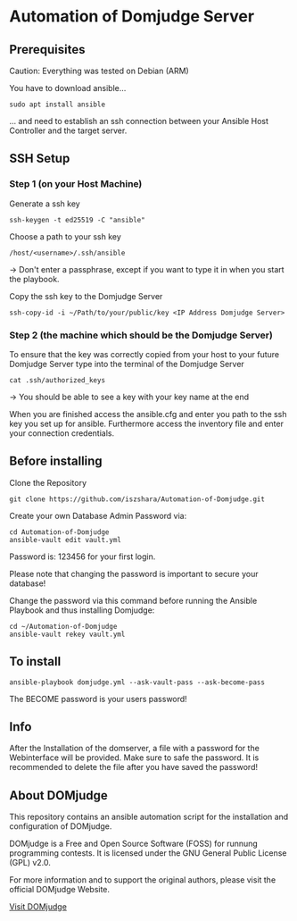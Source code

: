 # Automation of Domjudge Server

## Prerequisites
Caution: Everything was tested on Debian (ARM)

You have to download ansible...
```
sudo apt install ansible
```

... and need to establish an ssh connection between your Ansible Host Controller and the target server.

## SSH Setup
### Step 1 (on your Host Machine)
Generate a ssh key
``` 
ssh-keygen -t ed25519 -C "ansible"
```
Choose a path to your ssh key
``` Example
/host/<username>/.ssh/ansible
```
-> Don't enter a passphrase, except if you want to type it in when you start the playbook.

Copy the ssh key to the Domjudge Server
```
ssh-copy-id -i ~/Path/to/your/public/key <IP Address Domjudge Server>
```

### Step 2 (the machine which should be the Domjudge Server)
To ensure that the key was correctly copied from your host to your future Domjudge Server type into the terminal of the Domjudge Server
```
cat .ssh/authorized_keys
```
-> You should be able to see a key with your key name at the end

When you are finished access the ansible.cfg and enter you path to the ssh key you set up for ansible.
Furthermore access the inventory file and enter your connection credentials.

## Before installing
Clone the Repository
```
git clone https://github.com/iszshara/Automation-of-Domjudge.git
```
Create your own Database Admin Password via:
```
cd Automation-of-Domjudge
ansible-vault edit vault.yml
```
Password is: 123456 for your first login.

Please note that changing the password is important to secure your database!

Change the password via this command before running the Ansible Playbook and thus installing Domjudge:
```
cd ~/Automation-of-Domjudge
ansible-vault rekey vault.yml
```

## To install
```
ansible-playbook domjudge.yml --ask-vault-pass --ask-become-pass
```
The BECOME password is your users password!

## Info
After the Installation of the domserver, a file with a password for the Webinterface will be provided. Make sure to safe the password. It is recommended to delete the file after you have saved the password!

## About DOMjudge

This repository contains an ansible automation script for the installation and configuration of DOMjudge.

DOMjudge is a Free and Open Source Software (FOSS) for runnung programming contests. It is licensed under the GNU General Public License (GPL) v2.0.

For more information and to support the original authors, please visit the official DOMjudge Website.

[Visit DOMjudge](https://www.domjudge.org/)
